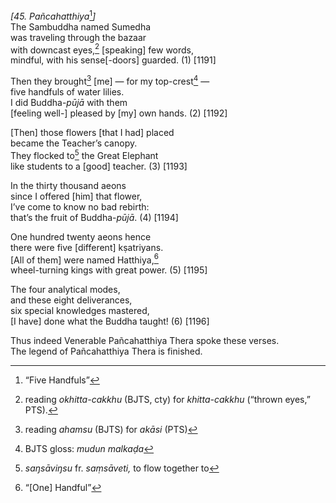 *\[45. Pañcahatthiya*[^1]*\]*  
The Sambuddha named Sumedha  
was traveling through the bazaar  
with downcast eyes,[^2] \[speaking\] few words,  
mindful, with his sense\[-doors\] guarded. (1) \[1191\]

Then they brought[^3] \[me\] — for my top-crest[^4] —  
five handfuls of water lilies.  
I did Buddha-*pūjā* with them  
\[feeling well-\] pleased by \[my\] own hands. (2) \[1192\]

\[Then\] those flowers \[that I had\] placed  
became the Teacher’s canopy.  
They flocked to[^5] the Great Elephant  
like students to a \[good\] teacher. (3) \[1193\]

In the thirty thousand aeons  
since I offered \[him\] that flower,  
I’ve come to know no bad rebirth:  
that’s the fruit of Buddha-*pūjā*. (4) \[1194\]

One hundred twenty aeons hence  
there were five \[different\] kṣatriyans.  
\[All of them\] were named Hatthiya,[^6]  
wheel-turning kings with great power. (5) \[1195\]

The four analytical modes,  
and these eight deliverances,  
six special knowledges mastered,  
\[I have\] done what the Buddha taught! (6) \[1196\]

Thus indeed Venerable Pañcahatthiya Thera spoke these verses.  
The legend of Pañcahatthiya Thera is finished.

[^1]: “Five Handfuls”

[^2]: reading *okhitta-cakkhu* (BJTS, cty) for *khitta-cakkhu* (“thrown eyes,” PTS).

[^3]: reading *ahamsu* (BJTS) for *akāsi* (PTS)

[^4]: BJTS gloss: *mudun malkaḍa*

[^5]: *saŋsāviŋsu* fr. *saṃsāveti,* to flow together to

[^6]: “\[One\] Handful”
